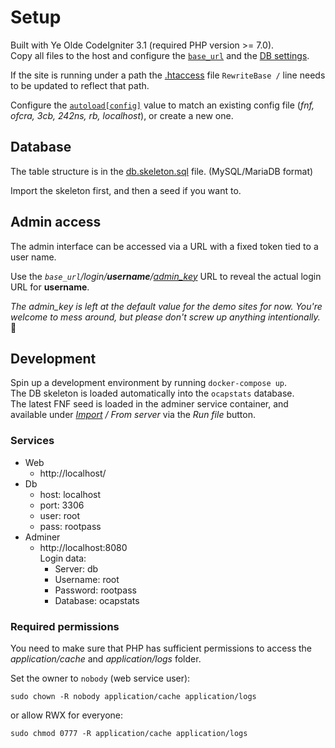 # Setup
Built with Ye Olde CodeIgniter 3.1 (required PHP version >= 7.0).  
Copy all files to the host and configure the [`base_url`](application/config/config.php#L30) and the [DB settings](application/config/database.php#L76).  

If the site is running under a path the [.htaccess](.htaccess#L9) file `RewriteBase /` line needs to be updated to reflect that path.  

Configure the [`autoload[config]`](application/config/autoload.php#L106) value to match an existing config file (_fnf, ofcra, 3cb, 242ns, rb, localhost_), or create a new one.  


## Database
The table structure is in the [db.skeleton.sql](.sql/db.skeleton.sql) file. (MySQL/MariaDB format)  

Import the skeleton first, and then a seed if you want to.  


## Admin access
The admin interface can be accessed via a URL with a fixed token tied to a user name.  

Use the _`base_url`/login/**username**/[admin_key](application/config/localhost.php#L4)_ URL to reveal the actual login URL for **username**.  

_The admin_key is left at the default value for the demo sites for now. You're welcome to mess around, but please don't screw up anything intentionally._ 🥺


## Development
Spin up a development environment by running `docker-compose up`.  
The DB skeleton is loaded automatically into the `ocapstats` database.  
The latest FNF seed is loaded in the adminer service container, and available under _[Import](http://localhost:8080/?server=db&username=root&db=ocapstats&import=) / From server_ via the _Run file_ button.

### Services
 * Web 
    * http://localhost/
 * Db
    * host: localhost
    * port: 3306
    * user: root
    * pass: rootpass
 * Adminer
    * http://localhost:8080  
    Login data:  
        * Server: db
        * Username: root
        * Password: rootpass
        * Database: ocapstats


### Required permissions
You need to make sure that PHP has sufficient permissions to access the _application/cache_ and  _application/logs_ folder.  

Set the owner to `nobody` (web service user):  
```
sudo chown -R nobody application/cache application/logs
```
or allow RWX for everyone:  
```
sudo chmod 0777 -R application/cache application/logs
```
